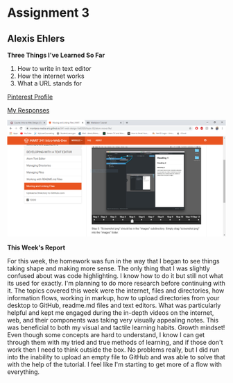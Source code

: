 # Assignment 3
## Alexis Ehlers

**Three Things I've Learned So Far**

1. How to write in text editor 
2. How the internet works
3. What a URL stands for 

[Pinterest Profile](https://www.pinterest.com/lexiehlers33/_saved/)

[My Responses](./responses.txt)

![My Screenshot](./images/screenshot.png)

**This Week's Report**

For this week, the homework was fun in the way that I began to see things taking shape and making more sense. The only thing that I was slightly confused about was code highlighting. I know how to do it but still not what its used for exactly. I'm planning to do more research before continuing with it. The topics covered this week were the internet, files and directories, how information flows, working in markup, how to upload directories from your desktop to GitHub, readme.md files and text editors. What was particularly helpful and kept me engaged during the in-depth videos on the internet, web, and their components was taking very visually appealing notes. This was beneficial to both my visual and tactile learning habits. Growth mindset! Even though some concepts are hard to understand, I know I can get through them with my tried and true methods of learning, and if those don't work then I need to think outside the box. No problems really, but I did run into the inability to upload an empty file to GitHub and was able to solve that with the help of the tutorial. I feel like I'm starting to get more of a flow with everything.

